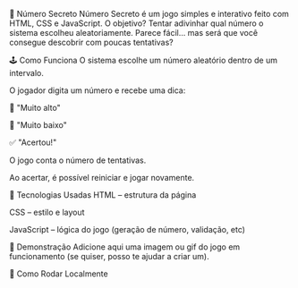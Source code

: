 🎯 Número Secreto
Número Secreto é um jogo simples e interativo feito com HTML, CSS e JavaScript. O objetivo? Tentar adivinhar qual número o sistema escolheu aleatoriamente. Parece fácil... mas será que você consegue descobrir com poucas tentativas?

🕹️ Como Funciona
O sistema escolhe um número aleatório dentro de um intervalo.

O jogador digita um número e recebe uma dica:

🔼 "Muito alto"

🔽 "Muito baixo"

✅ "Acertou!"

O jogo conta o número de tentativas.

Ao acertar, é possível reiniciar e jogar novamente.

🧪 Tecnologias Usadas
HTML – estrutura da página

CSS – estilo e layout

JavaScript – lógica do jogo (geração de número, validação, etc)

📸 Demonstração
Adicione aqui uma imagem ou gif do jogo em funcionamento (se quiser, posso te ajudar a criar um).

🚀 Como Rodar Localmente
